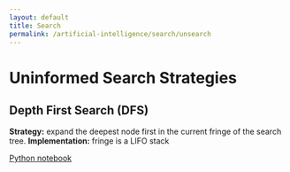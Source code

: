 ```yaml
---
layout: default
title: Search
permalink: /artificial-intelligence/search/unsearch
---
```


# Uninformed Search Strategies

## Depth First Search (DFS)
**Strategy:** expand the deepest node first in the current fringe of the search tree.
**Implementation:** fringe is a LIFO stack

[Python notebook](https://github.com/cstopics/cstopics/blob/gh-pages/assets/notebooks/introAI/search_methods.ipynb)
